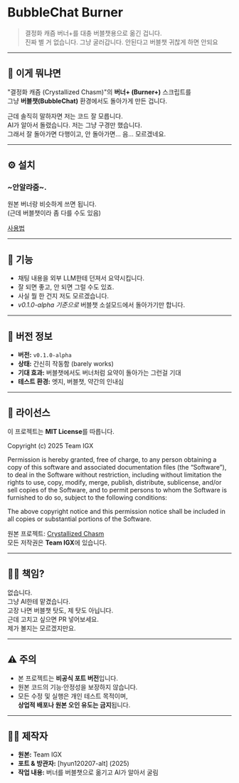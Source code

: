 # BubbleChat Burner

> 결정화 캐즘 버너+를 대충 버블챗용으로 옮긴 겁니다.  
> 진짜 별 거 없습니다. 그냥 굴러갑니다.
> 안된다고 버블챗 귀찮게 하면 안되요
---

## 💬 이게 뭐냐면

"결정화 캐즘 (Crystallized Chasm)"의 **버너+ (Burner+)** 스크립트를  
그냥 **버블챗(BubbleChat)** 환경에서도 돌아가게 만든 겁니다.

근데 솔직히 말하자면 저는 코드 잘 모릅니다.  
AI가 알아서 돌렸습니다. 저는 그냥 구경만 했습니다.  
그래서 잘 돌아가면 다행이고, 안 돌아가면… 음… 모르겠네요.

---

## ⚙️ 설치
### ~안알랴줌~.  
원본 버너랑 비슷하게 쓰면 됩니다.  
(근데 버블챗이라 좀 다를 수도 있음)

[사용법](https://zerosquare.me/hyun120207/85515)

---

## 🧠 기능

- 채팅 내용을 외부 LLM한테 던져서 요약시킵니다.  
- 잘 되면 좋고, 안 되면 그럴 수도 있죠.  
- 사실 뭘 한 건지 저도 모르겠습니다.
- *v0.1.0-alpha 기준으로* 버블챗 소설모드에서 돌아가기만 합니다.

---

## 🧩 버전 정보

- **버전:** `v0.1.0-alpha`
- **상태:** 간신히 작동함 (barely works)
- **기대 효과:** 버블챗에서도 버너처럼 요약이 돌아가는 그런걸 기대
- **테스트 환경:** 엣지, 버블챗, 약간의 인내심

---

## 📜 라이선스

이 프로젝트는 **MIT License**를 따릅니다.

Copyright (c) 2025 Team IGX

Permission is hereby granted, free of charge, to any person obtaining a copy
of this software and associated documentation files (the “Software”), to deal
in the Software without restriction, including without limitation the rights
to use, copy, modify, merge, publish, distribute, sublicense, and/or sell
copies of the Software, and to permit persons to whom the Software is furnished
to do so, subject to the following conditions:

The above copyright notice and this permission notice shall be included in all
copies or substantial portions of the Software.

원본 프로젝트: [Crystallized Chasm](https://github.com/milkyway0308/crystallized-chasm)  
모든 저작권은 **Team IGX**에 있습니다.

---

## 🧍‍♂️ 책임?

없습니다.  
그냥 AI한테 맡겼습니다.  
고장 나면 버블챗 탓도, 제 탓도 아닙니다.  
근데 고치고 싶으면 PR 넣어보세요.  
제가 볼지는 모르겠지만요.

---

## ⚠️ 주의

- 본 프로젝트는 **비공식 포트 버전**입니다.  
- 원본 코드의 기능·안정성을 보장하지 않습니다.  
- 모든 수정 및 실행은 개인 테스트 목적이며,  
  **상업적 배포나 원본 오인 유도는 금지**됩니다.

---

## 🙋‍♂️ 제작자

- **원본:** Team IGX  
- **포트 & 방관자:** [hyun120207-alt] (2025)  
- **작업 내용:** 버너를 버블챗으로 옮기고 AI가 알아서 굴림



